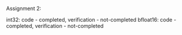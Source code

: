 Assignment 2:

int32: code - completed, verification - not-completed
bfloat16: code - completed, verification - not-completed
